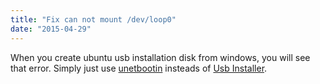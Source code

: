 ```yaml
---
title: "Fix can not mount /dev/loop0"
date: "2015-04-29"
---
```


When you create ubuntu usb installation disk from windows, you will see that error. Simply just use [unetbootin](http://unetbootin.sourceforge.net/ "Unetbootin") insteads of [Usb Installer](http://www.pendrivelinux.com/universal-usb-installer-easy-as-1-2-3/ "Usb Installer").
